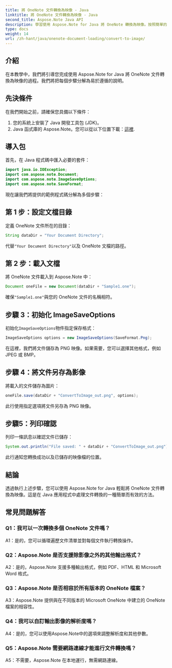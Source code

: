 ```yaml
---
title: 將 OneNote 文件轉換為映像 - Java
linktitle: 將 OneNote 文件轉換為映像 - Java
second_title: Aspose.Note Java API
description: 學習使用 Aspose.Note for Java 將 OneNote 轉換為映像。按照簡單的步驟，載入文檔，初始化選項，然後另存為 PNG。
type: docs
weight: 14
url: /zh-hant/java/onenote-document-loading/convert-to-image/
---
```

## 介紹

在本教學中，我們將引導您完成使用 Aspose.Note for Java 將 OneNote 文件轉換為映像的過程。我們將把每個步驟分解為易於遵循的說明。

## 先決條件

在我們開始之前，請確保您具備以下條件：

1. 您的系統上安裝了 Java 開發工具包 (JDK)。
2.  Java 函式庫的 Aspose.Note。您可以從以下位置下載：[這裡](https://releases.aspose.com/note/java/).

## 導入包

首先，在 Java 程式碼中匯入必要的套件：

```java
import java.io.IOException;
import com.aspose.note.Document;
import com.aspose.note.ImageSaveOptions;
import com.aspose.note.SaveFormat;
```

現在讓我們將提供的範例程式碼分解為多個步驟：

## 第 1 步：設定文檔目錄

定義 OneNote 文件所在的目錄：

```java
String dataDir = "Your Document Directory";
```

代替`"Your Document Directory"`以及 OneNote 文檔的路徑。

## 第 2 步：載入文檔

將 OneNote 文件載入到 Aspose.Note 中：

```java
Document oneFile = new Document(dataDir + "Sample1.one");
```

確保`"Sample1.one"`與您的 OneNote 文件的名稱相符。

## 步驟 3：初始化 ImageSaveOptions

初始化`ImageSaveOptions`物件指定保存格式：

```java
ImageSaveOptions options = new ImageSaveOptions(SaveFormat.Png);
```

在這裡，我們將文件儲存為 PNG 映像。如果需要，您可以選擇其他格式，例如 JPEG 或 BMP。

## 步驟 4：將文件另存為影像

將載入的文件儲存為圖片：

```java
oneFile.save(dataDir + "ConvertToImage_out.png", options);
```

此行使用指定選項將文件另存為 PNG 映像。

## 步驟5：列印確認

列印一條訊息以確認文件已儲存：

```java
System.out.println("File saved: " + dataDir + "ConvertToImage_out.png");
```

此行通知您轉換成功以及已儲存的映像檔的位置。

## 結論

透過執行上述步驟，您可以使用 Aspose.Note for Java 輕鬆將 OneNote 文件轉換為映像。這是在 Java 應用程式中處理文件轉換的一種簡單而有效的方法。

## 常見問題解答

### Q1：我可以一次轉換多個 OneNote 文件嗎？

A1：是的，您可以循環遍歷文件清單並對每個文件執行轉換操作。

### Q2：Aspose.Note 是否支援除影像之外的其他輸出格式？

A2：是的，Aspose.Note 支援多種輸出格式，例如 PDF、HTML 和 Microsoft Word 格式。

### Q3：Aspose.Note 是否相容於所有版本的 OneNote 檔案？

A3：Aspose.Note 提供與在不同版本的 Microsoft OneNote 中建立的 OneNote 檔案的相容性。

### Q4：我可以自訂輸出影像的解析度嗎？

A4：是的，您可以使用Aspose.Note中的選項來調整解析度和其他參數。

### Q5：Aspose.Note 需要網路連線才能進行文件轉換嗎？

A5：不需要，Aspose.Note 在本地運行，無需網路連線。